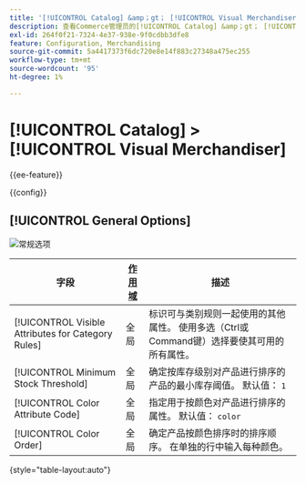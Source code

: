 ```yaml
---
title: '[!UICONTROL Catalog] &amp；gt； [!UICONTROL Visual Merchandiser]'
description: 查看Commerce管理员的[!UICONTROL Catalog] &amp；gt； [!UICONTROL Visual Merchandiser]页面上的配置设置。
exl-id: 264f0f21-7324-4e37-938e-9f0cdbb3dfe8
feature: Configuration, Merchandising
source-git-commit: 5a4417373f6dc720e8e14f883c27348a475ec255
workflow-type: tm+mt
source-wordcount: '95'
ht-degree: 1%

---
```


# [!UICONTROL Catalog] > [!UICONTROL Visual Merchandiser]

{{ee-feature}}

{{config}}

## [!UICONTROL General Options]

![常规选项](./assets/catalog-visual-merchandiser-general-options.png)<!-- zoom -->

<!-- [General Options](https://experienceleague.adobe.com/en/docs/commerce-admin/marketing/merchandising/visual-merch/smart-attributes-configure) -->

| 字段 | [作用域](../../getting-started/websites-stores-views.md#scope-settings) | 描述 |
|--- |--- |--- |
| [!UICONTROL Visible Attributes for Category Rules] | 全局 | 标识可与类别规则一起使用的其他属性。 使用多选（Ctrl或Command键）选择要使其可用的所有属性。 |
| [!UICONTROL Minimum Stock Threshold] | 全局 | 确定按库存级别对产品进行排序的产品的最小库存阈值。 默认值： `1` |
| [!UICONTROL Color Attribute Code] | 全局 | 指定用于按颜色对产品进行排序的属性。 默认值： `color` |
| [!UICONTROL Color Order] | 全局 | 确定产品按颜色排序时的排序顺序。 在单独的行中输入每种颜色。 |

{style="table-layout:auto"}

